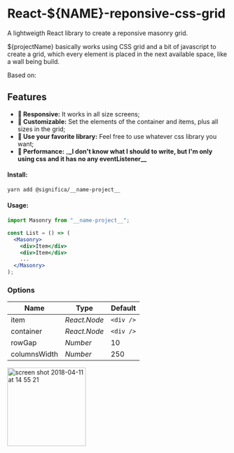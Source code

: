 # React-${NAME}-reponsive-css-grid

A lightweigth React library to create a reponsive masonry grid.

${projectName} basically works using CSS grid and a bit of javascript to create a grid, which every element is placed in the next available space, like a wall being build.

Based on:

[masonry style layout with css grid]: https://medium.com/@andybarefoot/a-masonry-style-layout-using-css-grid-8c663d355ebb

## Features

- **🤟 Responsive:** It works in all size screens;
- **🤙 Customizable:** Set the elements of the container and items, plus all sizes in the grid;
- **🤝 Use your favorite library:** Feel free to use whatever css library you want;
- **💪 Performance:** \_**\_I don't know what I should to write, but I'm only using css and it has no any eventListener\_\_**

#### Install:

```sh
yarn add @significa/__name-project__
```

#### Usage:

```jsx
import Masonry from "__name-project__";

const List = () => (
  <Masonry>
    <div>Item</div>
    <div>Item</div>
    ...
  </Masonry>
);
```

### Options

| Name         | Type         | Default   |
| ------------ | ------------ | --------- |
| item         | _React.Node_ | `<div />` |
| container    | _React.Node_ | `<div />` |
| rowGap       | _Number_     | 10        |
| columnsWidth | _Number_     | 250       |

<img width="179" alt="screen shot 2018-04-11 at 14 55 21" src="https://user-images.githubusercontent.com/4838076/38634265-6545f090-3d98-11e8-8869-c5e477648fdf.png">
